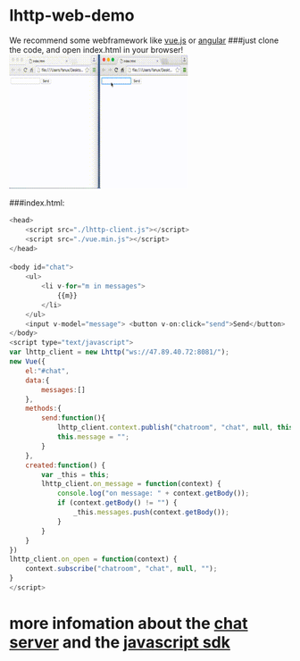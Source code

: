 # lhttp-web-demo 
We recommend some webframework like [vue.js](http://vuejs.org.cn/) or [angular](https://angularjs.org/)
###just clone the code, and open index.html in your browser!
![chat-demo](https://github.com/fanux/lhttp-web-demo/blob/master/web-demo.gif)

###index.html:
```javascript
<head>
    <script src="./lhttp-client.js"></script>
    <script src="./vue.min.js"></script>
</head>

<body id="chat">
    <ul>
        <li v-for="m in messages">
            {{m}}
        </li>
    </ul>
    <input v-model="message"> <button v-on:click="send">Send</button>
</body>
<script type="text/javascript">
var lhttp_client = new Lhttp("ws://47.89.40.72:8081/");
new Vue({
    el:"#chat",
    data:{
        messages:[]
    },
    methods:{
        send:function(){
            lhttp_client.context.publish("chatroom", "chat", null, this.message);
            this.message = "";
        }
    },
    created:function() {
        var _this = this;
        lhttp_client.on_message = function(context) {
            console.log("on message: " + context.getBody());
            if (context.getBody() != "") {
                _this.messages.push(context.getBody());
            }
        }
    }
})
lhttp_client.on_open = function(context) {
    context.subscribe("chatroom", "chat", null, "");
}
</script>
```
# more infomation about the [chat server](https://github.com/fanux/lhttp) and the [javascript sdk](https://github.com/fanux/lhttp-javascript-sdk)

